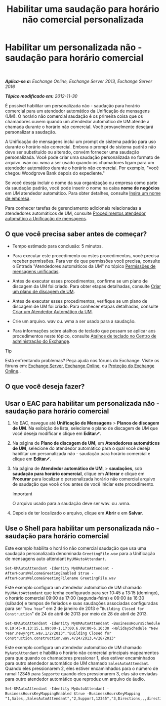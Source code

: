 ﻿---
title: 'Habilitar uma saudação para horário não comercial personalizada'
TOCTitle: Habilitar um personalizada não - saudação para horário comercial
ms:assetid: d4743805-bab0-4735-a1e0-2cea4e088e8c
ms:mtpsurl: https://technet.microsoft.com/pt-br/library/Bb232183(v=EXCHG.150)
ms:contentKeyID: 50556290
ms.date: 05/22/2018
mtps_version: v=EXCHG.150
ms.translationtype: MT
---

# Habilitar um personalizada não - saudação para horário comercial

 

_**Aplica-se a:** Exchange Online, Exchange Server 2013, Exchange Server 2016_

_**Tópico modificado em:** 2012-11-30_

É possível habilitar um personalizada não - saudação para horário comercial para um atendedor automático da Unificação de mensagens (UM). O horário não comercial saudação é os primeira coisa que os chamadores ouvem quando um atendedor automático de UM atende a chamada durante o horário não comercial. Você provavelmente desejará personalizar a saudação.

A Unificação de mensagens inclui um prompt de sistema padrão para uso durante o horário não comercial. Embora o prompt de sistema padrão não deve ser substituído ou alterado, convém fornecer uma saudação personalizada. Você pode criar uma saudação personalizada no formato de arquivo. wav ou. wma a ser usado quando os chamadores ligam para um atendedor automático durante o horário não comercial. Por exemplo, "você chegou Woodgrove Bank depois do expediente."

Se você deseja incluir o nome da sua organização ou empresa como parte da saudação padrão, você pode inserir o nome na caixa **nome de negócios** em UM atendedor automático. Para obter detalhes, consulte [Insira um nome de empresa](enter-a-business-name-exchange-2013-help.md).

Para conhecer tarefas de gerenciamento adicionais relacionadas a atendedores automáticos de UM, consulte [Procedimentos atendedor automático a Unificação de mensagens](um-auto-attendant-procedures-exchange-2013-help.md).

## O que você precisa saber antes de começar?

  - Tempo estimado para conclusão: 5 minutos.

  - Para executar este procedimento ou estes procedimentos, você precisa receber permissões. Para ver de que permissões você precisa, consulte o Entrada "Atendedores automáticos da UM" no tópico [Permissões de mensagens unificadas](unified-messaging-permissions-exchange-2013-help.md).

  - Antes de executar esses procedimentos, confirme se um plano de discagem da UM foi criado. Para obter etapas detalhadas, consulte [Criar um plano de discagem de UM](create-a-um-dial-plan-exchange-2013-help.md).

  - Antes de executar esses procedimentos, verifique se um plano de discagem de UM foi criado. Para conhecer etapas detalhadas, consulte [Criar um Atendedor Automático da UM](create-a-um-auto-attendant-exchange-2013-help.md).

  - Crie um arquivo. wav ou. wma a ser usado para a saudação.

  - Para informações sobre atalhos de teclado que possam se aplicar aos procedimentos neste tópico, consulte [Atalhos de teclado no Centro de administração do Exchange](keyboard-shortcuts-in-the-exchange-admin-center-exchange-online-protection-help.md).


> [!TIP]
> Está enfrentando problemas? Peça ajuda nos fóruns do Exchange. Visite os fóruns em: <A href="https://go.microsoft.com/fwlink/p/?linkid=60612">Exchange Server</A>, <A href="https://go.microsoft.com/fwlink/p/?linkid=267542">Exchange Online</A>, ou <A href="https://go.microsoft.com/fwlink/p/?linkid=285351">Proteção do Exchange Online</A>..



## O que você deseja fazer?

## Usar o EAC para habilitar um personalizada não - saudação para horário comercial

1.  No EAC, navegue até **Unificação de Mensagens** \> **Planos de discagem de UM**. Na exibição de lista, selecione o plano de discagem de UM que você deseja modificar e clique em **Editar**![Ícone de edição](images/JJ218640.6f53ccb2-1f13-4c02-bea0-30690e6ea71d(EXCHG.150).gif "Ícone de edição").

2.  Na página de **Plano de discagem de UM**, em **Atendedores automáticos de UM**, selecione do atendedor automático para o qual você deseja habilitar um personalizada não - saudação para horário comercial e clique em **Editar**![Ícone de edição](images/JJ218640.6f53ccb2-1f13-4c02-bea0-30690e6ea71d(EXCHG.150).gif "Ícone de edição").

3.  Na página de **Atendedor automático de UM**, \> **saudações**, sob **saudação para horário comercial**, clique em **Alterar** e clique em **Procurar** para localizar o personalizada horário não comercial arquivo de saudação que você criou antes de você iniciar este procedimento.
    

    > [!IMPORTANT]
    > O arquivo usado para a saudação deve ser wav. ou .wma.



4.  Depois de ter localizado o arquivo, clique em **Abrir** e em **Salvar**.

## Use o Shell para habilitar um personalizada não - saudação para horário comercial

Este exemplo habilita o horário não comercial saudação que usa uma saudação personalizada denominada `GreetingFile.wav` para a Unificação de mensagens auto attendant `MyUMAutoAttendant`.

    Set-UMAutoAttendant -Identity MyUMAutoAttendant -AfterHoursWelcomeGreetingEnabled $true -AfterHoursWelcomeGreetingFilename GreetingFile.wav

Este exemplo configura um atendedor automático de UM chamado `MyUMAutoAttendant` que tenha configurado para ser 10:45 a 13:15 (domingo), o horário comercial 09:00 às 17:00 (segunda-feira) e 09:00 às 16:30 (sábado) e tempos de feriados e suas saudações associadas configuradas para ser "`New Year`" em 2 de janeiro de 2013 e "`Building Closed for Construction`" de 24 de abril de 2013 por meio de 28 de abril de 2013.

    Set-UMAutoAttendant -Identity MyUMAutoAttendant -BusinessHoursSchedule 0.10:45-0.13:15,1.09:00-1.17:00,6.09:00-6.16:30 -HolidaySchedule "New Year,newyrgrt.wav,1/2/2013","Building Closed for Construction,construction.wav,4/24/2013,4/28/2013"

Este exemplo configura um atendedor automático de UM chamado `MyAutoAttendant` e habilita o horário não comercial principais mapeamentos para que quando os chamadores pressionar 1, eles estiver encaminhados para outro atendedor automático de UM chamado `SalesAutoAttendant`. Quando eles pressionarem 2, eles estiver encaminhados para o número de ramal 12345 para `Support`e quando eles pressionarem 3, elas são enviadas para outro atendedor automático que reproduz um arquivo de áudio.

    Set-UMAutoAttendant -Identity MyAutoAttendant - BusinessHoursKeyMappingEnabled $true -BusinessHoursKeyMapping "1,Sales,,SalesAutoAttendant","2,Support,12345","3,Directions,,,directions.wav"

